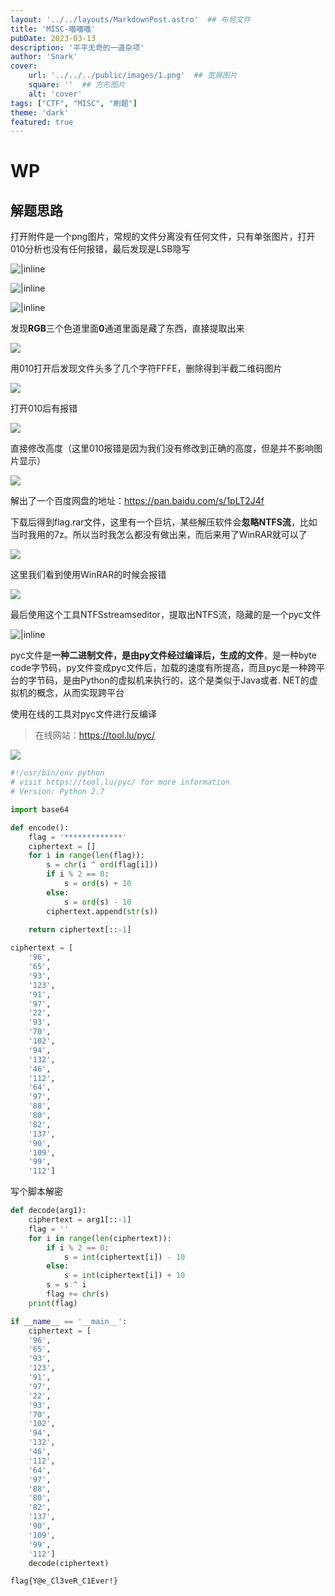 ```yaml
---
layout: '../../layouts/MarkdownPost.astro'  ## 布局文件
title: 'MISC-喵喵喵'
pubDate: 2023-03-13
description: '平平无奇的一道杂项'
author: 'Snark'
cover:
    url: '../../../public/images/1.png'  ## 宽屏图片
    square: ''  ## 方形图片
    alt: 'cover'
tags: ["CTF", "MISC", "刷题"]
theme: 'dark'
featured: true
---
```


# WP

## 解题思路

打开附件是一个png图片，常规的文件分离没有任何文件，只有单张图片，打开010分析也没有任何报错，最后发现是LSB隐写

![|inline](https://s2.xptou.com/2023/03/17/641423fb48478.png)

![|inline](https://s2.xptou.com/2023/03/17/641423fba99b1.png)

![|inline](https://s2.xptou.com/2023/03/17/641423fbef44b.png)

发现**RGB**三个色道里面**0**通道里面是藏了东西，直接提取出来

![](https://s2.xptou.com/2023/03/17/641423fcb50df.png)

用010打开后发现文件头多了几个字符FFFE，删除得到半截二维码图片

![](https://s2.xptou.com/2023/03/17/641423fdba3d4.png)

打开010后有报错

![](https://s2.xptou.com/2023/03/17/641424004fcae.png)

直接修改高度（这里010报错是因为我们没有修改到正确的高度，但是并不影响图片显示）

![](https://s2.xptou.com/2023/03/17/641424dcc194c.png)

解出了一个百度网盘的地址：https://pan.baidu.com/s/1pLT2J4f

下载后得到flag.rar文件，这里有一个巨坑，某些解压软件会**忽略NTFS流**，比如当时我用的7z。所以当时我怎么都没有做出来，而后来用了WinRAR就可以了

![](https://s2.xptou.com/2023/03/17/641424e97f9dc.png)

这里我们看到使用WinRAR的时候会报错

![](https://s2.xptou.com/2023/03/17/641423ffad193.png)

最后使用这个工具NTFSstreamseditor，提取出NTFS流，隐藏的是一个pyc文件

![|inline](https://s2.xptou.com/2023/03/17/6414243413ad6.png)

   pyc文件是**一种二进制文件，是由py文件经过编译后，生成的文件**，是一种byte code字节码，py文件变成pyc文件后，加载的速度有所提高，而且pyc是一种跨平台的字节码，是由Python的虚拟机来执行的，这个是类似于Java或者. NET的虚拟机的概念，从而实现跨平台

使用在线的工具对pyc文件进行反编译

> 在线网站：https://tool.lu/pyc/

![](https://s2.xptou.com/2023/03/17/64142434e2258.png)

```python
#!/usr/bin/env python
# visit https://tool.lu/pyc/ for more information
# Version: Python 2.7

import base64

def encode():
    flag = '*************'
    ciphertext = []
    for i in range(len(flag)):
        s = chr(i ^ ord(flag[i]))
        if i % 2 == 0:
            s = ord(s) + 10
        else:
            s = ord(s) - 10
        ciphertext.append(str(s))
    
    return ciphertext[::-1]

ciphertext = [
    '96',
    '65',
    '93',
    '123',
    '91',
    '97',
    '22',
    '93',
    '70',
    '102',
    '94',
    '132',
    '46',
    '112',
    '64',
    '97',
    '88',
    '80',
    '82',
    '137',
    '90',
    '109',
    '99',
    '112']
```

写个脚本解密

```python
def decode(arg1):
	ciphertext = arg1[::-1]
	flag = ''
	for i in range(len(ciphertext)):
		if i % 2 == 0:
			s = int(ciphertext[i]) - 10
		else:
			s = int(ciphertext[i]) + 10 
		s = s ^ i
		flag += chr(s)
	print(flag)

if __name__ == '__main__':
	ciphertext = [
    '96',
    '65',
    '93',
    '123',
    '91',
    '97',
    '22',
    '93',
    '70',
    '102',
    '94',
    '132',
    '46',
    '112',
    '64',
    '97',
    '88',
    '80',
    '82',
    '137',
    '90',
    '109',
    '99',
    '112']
	decode(ciphertext)

```

    flag{Y@e_Cl3veR_C1Ever!} 